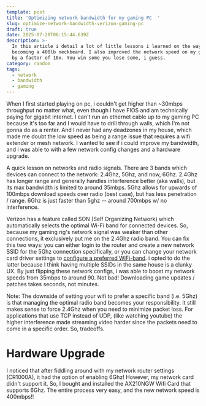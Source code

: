 ```yaml
---
template: post
title: 'Optimizing network bandwidth for my gaming PC  '
slug: optimize-network-bandwidth-verizon-gaming-pc
draft: true
date: 2025-07-20T06:15:44.639Z
description: >-
  In this article i detail a lot of little lessons i learned on the way to
  becoming a 400lb neckbeard. I also improved the network speed on my gaming PC
  by a factor of 10x. You win some you lose some, i guess. 
category: random
tags:
  - network
  - bandwidth
  - gaming
---
```


When I first started playing on pc, i couldn't get higher than ~30mbps throughput no matter what, even though i have FIOS and am technically paying for gigabit internet. I can't run an ethernet cable up to my gaming PC because it's too far and I would have to drill through walls, which I'm not gonna do as a renter. And I never had any deadzones in my house, which made me doubt the low speed as being a range issue that requires a wifi extender or mesh network. I wanted to see if i could improve my bandwidth, and i was able to with a few network config changes and a hardware upgrade. 

A quick lesson on networks and radio signals. There are 3 bands which devices can connect to the network: 2.4Ghz, 5Ghz, and now, 6Ghz. 2.4Ghz has longer range and generally handles interference better (aka walls), but its max bandwidth is limited to around 35mbps. 5Ghz allows for upwards of 100mbps download speeds over radio (best case), but has less penetration / range. 6Ghz is just faster than 5ghz -- around 700mbps w/ no interference. 

Verizon has a feature called SON (Self Organizing Network) which automatically selects the optimal Wi-Fi band for connected devices. So, because my gaming rig's network signal was weaker than other connections, it exclusively put me on the 2.4Ghz radio band.  You can fix this two ways: you can either login to the router and create a new network SSID for the 5Ghz connection specifically, or you can change your network card driver settings to [configure a preferred WiFi-band](https://superuser.com/questions/1774002/i-want-to-force-windows-11-to-only-use-2-4ghz-wifi-but-the-driver-options-doesn#:~:text=To%20force%20use%202.4GHZ,either%205GHZ%20or%202.4GHZ.). i opted to do the latter because I think having multiple SSIDs in the same house is a clunky UX. By just flipping these network configs, i was able to boost my network speeds from 35mbps to around 90. Not bad!  Downloading game updates / patches takes seconds, not minutes. 

Note: The downside of setting your wifi to prefer a specific band (i.e. 5Ghz) is that managing the optimal radio band becomes your responsibility. It still makes sense to force 2.4Ghz when you need to minimize packet loss. For applications that use TCP instead of UDP,  (like watching youtube) the higher interference made streaming video harder since the packets need to come in a specific order. So, tradeoffs. 

# Hardware Upgrade

I noticed that after fiddling around with my network router settings (CR1000A), it had the option of enabling 6Ghz! However, my network card didn't support it. So, I bought and installed the AX210NGW Wifi Card that supports 6Ghz. The entire process very easy, and the new network speed is 400mbps!! 